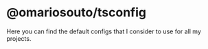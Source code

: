 # @omariosouto/tsconfig

Here you can find the default configs that I consider to use for all my projects.
